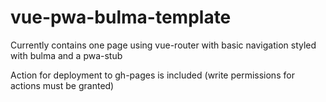 # vue-pwa-bulma-template

Currently contains one page using vue-router with basic navigation styled with bulma and a pwa-stub

Action for deployment to gh-pages is included (write permissions for actions must be granted)
